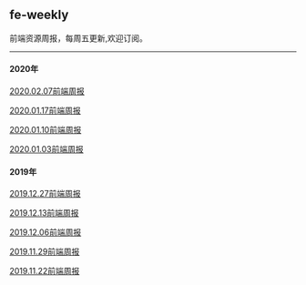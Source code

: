## fe-weekly

前端资源周报，每周五更新,欢迎订阅。

<hr>

<h4>2020年</h4>

[2020.02.07前端周报](https://github.com/houyaowei/fe-weekly/issues/9)

[2020.01.17前端周报](https://github.com/houyaowei/fe-weekly/issues/8)

[2020.01.10前端周报](https://github.com/houyaowei/fe-weekly/issues/7)

[2020.01.03前端周报](https://github.com/houyaowei/fe-weekly/issues/6)



<h4>2019年</h4>

[2019.12.27前端周报](https://github.com/houyaowei/fe-weekly/issues/5)

[2019.12.13前端周报](https://github.com/houyaowei/fe-weekly/issues/4)

[2019.12.06前端周报](https://github.com/houyaowei/fe-weekly/issues/3)

[2019.11.29前端周报](https://github.com/houyaowei/fe-weekly/issues/2)

[2019.11.22前端周报](https://github.com/houyaowei/fe-weekly/issues/1)










